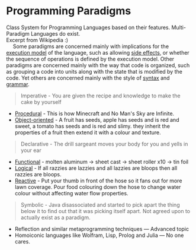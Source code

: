 # Programming Paradigms   
Class System for Programming Languages based on their features. Multi-Paradigm Languages do exist.   
Excerpt from Wikipedia :)   
  Some paradigms are concerned mainly with implications for the [execution model](https://en.wikipedia.org/wiki/Execution_model) of the language, such as allowing [side effects](https://en.wikipedia.org/wiki/Side_effect_(computer_science)), or whether the sequence of operations is defined by the execution model. Other paradigms are concerned mainly with the way that code is organized, such as grouping a code into units along with the state that is modified by the code. Yet others are concerned mainly with the style of [syntax](https://en.wikipedia.org/wiki/Syntax_(programming_languages)) and [grammar](https://en.wikipedia.org/wiki/Formal_grammar).   
   
> Imperative - You are given the recipe and knowledge to make the cake by yourself   

- [Procedural](https-en-wikipedia-org-wiki-procedural_programmi.md) - This is how Minecraft and No Man's Sky are Infinite.   
- [Object-oriented](https://en.wikipedia.org/wiki/Object-oriented_programming) - A fruit has seeds, apple has seeds and is red and sweet, a tomato has seeds and is red and slimy. they inherit the properties of a fruit 
 then extend it with a colour and texture.   
   
> Declarative - The drill sargeant moves your body for you and yells in your ear   

- [Functional](https://en.wikipedia.org/wiki/Functional_programming) - molten aluminum → sheet cast → sheet roller x10 → tin foil   
- [Logical](https://en.wikipedia.org/wiki/Logic_programming) - If all razzies are lazzies and all lazzies are bloops then all razzies are bloops.   
- [Reactive](https://en.wikipedia.org/wiki/Reactive_programming) - Put your thumb in front of the hose so it fans out for more lawn coverage. Pour food colouring down the hose to change water colour without affecting water flow properties.   
   
> Symbolic - Java disassociated and started to pick apart the thing below it to find out that it was picking itself apart. Not agreed upon to actually exist as a paradigm.   

- Reflection and similar metaprogramming techniques — Advanced topic   
- Homoiconic languages like Wolfram, Lisp, Prolog and Julia — No one cares.   
